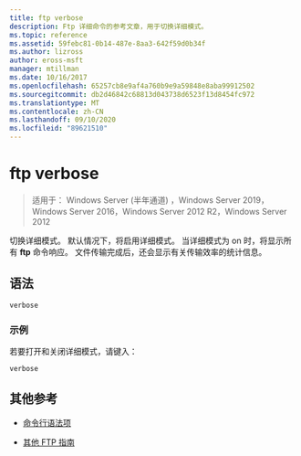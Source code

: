 ```yaml
---
title: ftp verbose
description: Ftp 详细命令的参考文章，用于切换详细模式。
ms.topic: reference
ms.assetid: 59febc81-0b14-487e-8aa3-642f59d0b34f
ms.author: lizross
author: eross-msft
manager: mtillman
ms.date: 10/16/2017
ms.openlocfilehash: 65257cb8e9af4a760b9e9a59848e8aba99912502
ms.sourcegitcommit: db2d46842c68813d043738d6523f13d8454fc972
ms.translationtype: MT
ms.contentlocale: zh-CN
ms.lasthandoff: 09/10/2020
ms.locfileid: "89621510"
---
```

# <a name="ftp-verbose"></a>ftp verbose

> 适用于： Windows Server (半年通道) ，Windows Server 2019，Windows Server 2016，Windows Server 2012 R2，Windows Server 2012

切换详细模式。 默认情况下，将启用详细模式。 当详细模式为 on 时，将显示所有 **ftp** 命令响应。 文件传输完成后，还会显示有关传输效率的统计信息。

## <a name="syntax"></a>语法

```
verbose
```

### <a name="examples"></a>示例

若要打开和关闭详细模式，请键入：

```
verbose
```

## <a name="additional-references"></a>其他参考

- [命令行语法项](command-line-syntax-key.md)

- [其他 FTP 指南](/previous-versions/orphan-topics/ws.10/cc756013(v=ws.10))
